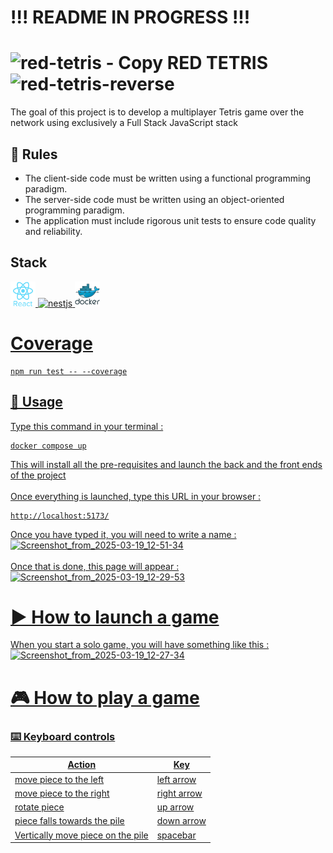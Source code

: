 # !!! README IN PROGRESS !!! #

# ![red-tetris - Copy](https://github.com/user-attachments/assets/a2df82c6-00d2-4dae-9977-c5ca1f49de15)  RED TETRIS  ![red-tetris-reverse](https://github.com/user-attachments/assets/7b21961b-896d-4ada-ae8d-6a01f83c6e33)


The goal of this project is to develop a multiplayer Tetris game over the network using exclusively a Full Stack JavaScript stack

## 📜 Rules

- The client-side code must be written using a functional programming paradigm.
- The server-side code must be written using an object-oriented programming paradigm.
- The application must include rigorous unit tests to ensure code quality and reliability.

## Stack

<a href="https://reactjs.org/" target="_blank" rel="noreferrer"> <img src="https://raw.githubusercontent.com/devicons/devicon/master/icons/react/react-original-wordmark.svg" alt="react" width="40" height="40"/> </a>
<a href="https://nestjs.com/" target="_blank" rel="noreferrer"> <img src="https://nestjs.com/img/logo-small.svg" alt="nestjs" width="40" height="40"/> </a>
<a href="https://www.docker.com/" target="_blank" rel="noreferrer"> <img src="https://raw.githubusercontent.com/devicons/devicon/master/icons/docker/docker-original-wordmark.svg" alt="docker" width="40">

# Coverage

```
npm run test -- --coverage
```

## 🚀 Usage

Type this command in your terminal :
```
docker compose up
```
This will install all the pre-requisites and launch the back and the front ends of the project <br />
<br />
Once everything is launched, type this URL in your browser :
```
http://localhost:5173/
```
Once you have typed it, you will need to write a name :
![Screenshot_from_2025-03-19_12-51-34](https://github.com/user-attachments/assets/7ca76121-0dea-44b8-9a13-32cf94ea1494)<br />
<br />
Once that is done, this page will appear :<br />
![Screenshot_from_2025-03-19_12-29-53](https://github.com/user-attachments/assets/468091af-14bf-4beb-b312-0720a8b9cef5)

# ▶️ How to launch a game

When you start a solo game, you will have something like this :<br />
![Screenshot_from_2025-03-19_12-27-34](https://github.com/user-attachments/assets/92d36be8-9502-4bd8-a0ac-de69f9a7479f)<br />

# 🎮 How to play a game

### ⌨️ Keyboard controls

| Action | Key |
| --- | --- |
| move piece to the left | left arrow |
| move piece to the right | right arrow |
| rotate piece | up arrow |
| piece falls towards the pile | down arrow |
| Vertically move piece on the pile | spacebar |
